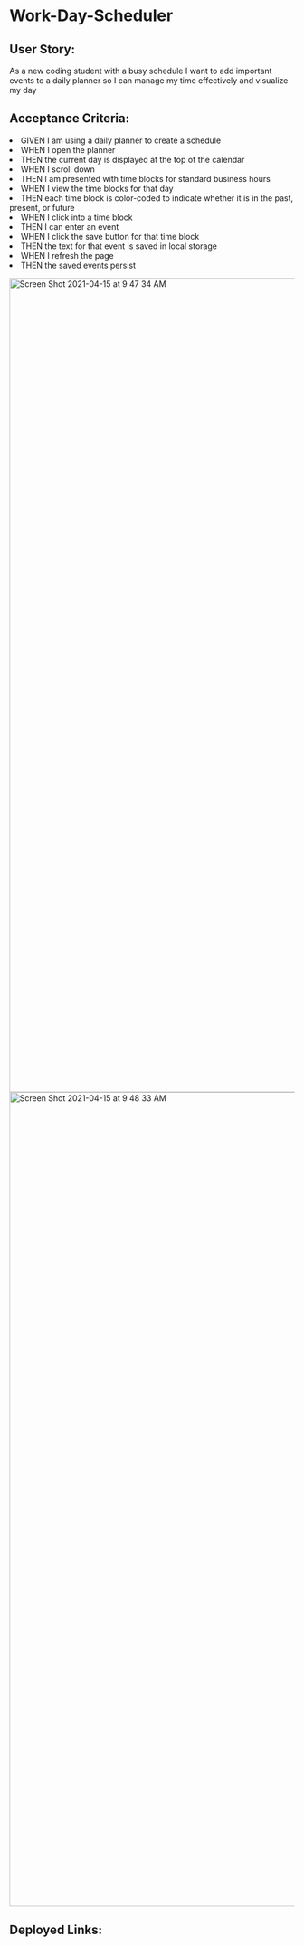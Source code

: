 
<h1> Work-Day-Scheduler</h1>


<h2> User Story: </h2>
<p> As a new coding student with a busy schedule
I want to add important events to a daily planner
so I can manage my time effectively and visualize my day</p>


<h2> Acceptance Criteria: </h2>
<li>GIVEN I am using a daily planner to create a schedule</li>
<li>WHEN I open the planner</li>
<li>THEN the current day is displayed at the top of the calendar</li>
<li>WHEN I scroll down</li>
<li>THEN I am presented with time blocks for standard business hours</li>
<li>WHEN I view the time blocks for that day</li>
<li>THEN each time block is color-coded to indicate whether it is in the past, present, or future</li>
<li>WHEN I click into a time block</li>
<li>THEN I can enter an event</li>
<li>WHEN I click the save button for that time block</li>
<li>THEN the text for that event is saved in local storage</li>
<li>WHEN I refresh the page</li>
<li>THEN the saved events persist</li>

<img width="1440" alt="Screen Shot 2021-04-15 at 9 47 34 AM" src="https://user-images.githubusercontent.com/79387241/114900001-af9d1d80-9dd0-11eb-8c4c-fb05f7dc0edd.png"><img width="1440" alt="Screen Shot 2021-04-15 at 9 48 33 AM" src="https://user-images.githubusercontent.com/79387241/114900121-ca6f9200-9dd0-11eb-94ba-fd172d9f743a.png">

<h2> Deployed Links:</h2>
